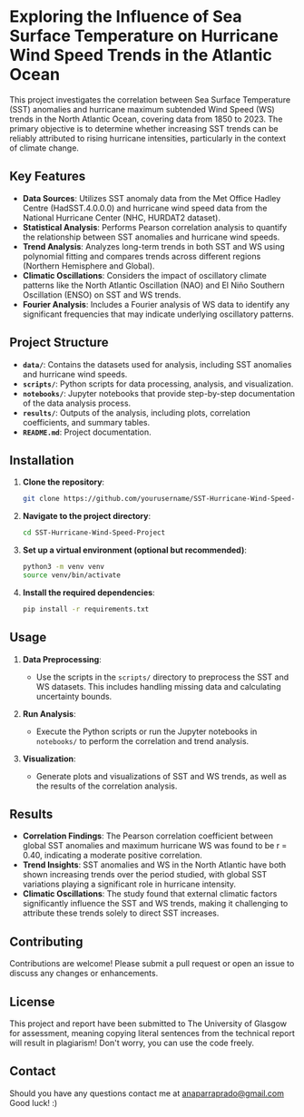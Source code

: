 # Exploring the Influence of Sea Surface Temperature on Hurricane Wind Speed Trends in the Atlantic Ocean
This project investigates the correlation between Sea Surface Temperature (SST) anomalies and hurricane maximum subtended Wind Speed (WS) trends in the North Atlantic Ocean, covering data from 1850 to 2023. The primary objective is to determine whether increasing SST trends can be reliably attributed to rising hurricane intensities, particularly in the context of climate change.

## Key Features

- **Data Sources**: Utilizes SST anomaly data from the Met Office Hadley Centre (HadSST.4.0.0.0) and hurricane wind speed data from the National Hurricane Center (NHC, HURDAT2 dataset).
- **Statistical Analysis**: Performs Pearson correlation analysis to quantify the relationship between SST anomalies and hurricane wind speeds.
- **Trend Analysis**: Analyzes long-term trends in both SST and WS using polynomial fitting and compares trends across different regions (Northern Hemisphere and Global).
- **Climatic Oscillations**: Considers the impact of oscillatory climate patterns like the North Atlantic Oscillation (NAO) and El Niño Southern Oscillation (ENSO) on SST and WS trends.
- **Fourier Analysis**: Includes a Fourier analysis of WS data to identify any significant frequencies that may indicate underlying oscillatory patterns.

## Project Structure

- **`data/`**: Contains the datasets used for analysis, including SST anomalies and hurricane wind speeds.
- **`scripts/`**: Python scripts for data processing, analysis, and visualization.
- **`notebooks/`**: Jupyter notebooks that provide step-by-step documentation of the data analysis process.
- **`results/`**: Outputs of the analysis, including plots, correlation coefficients, and summary tables.
- **`README.md`**: Project documentation.

## Installation

1. **Clone the repository**:
    ```bash
    git clone https://github.com/yourusername/SST-Hurricane-Wind-Speed-Project.git
    ```
2. **Navigate to the project directory**:
    ```bash
    cd SST-Hurricane-Wind-Speed-Project
    ```
3. **Set up a virtual environment (optional but recommended)**:
    ```bash
    python3 -m venv venv
    source venv/bin/activate
    ```
4. **Install the required dependencies**:
    ```bash
    pip install -r requirements.txt
    ```

## Usage

1. **Data Preprocessing**:
   - Use the scripts in the `scripts/` directory to preprocess the SST and WS datasets. This includes handling missing data and calculating uncertainty bounds.

2. **Run Analysis**:
   - Execute the Python scripts or run the Jupyter notebooks in `notebooks/` to perform the correlation and trend analysis.

3. **Visualization**:
   - Generate plots and visualizations of SST and WS trends, as well as the results of the correlation analysis.

## Results

- **Correlation Findings**: The Pearson correlation coefficient between global SST anomalies and maximum hurricane WS was found to be r = 0.40, indicating a moderate positive correlation.
- **Trend Insights**: SST anomalies and WS in the North Atlantic have both shown increasing trends over the period studied, with global SST variations playing a significant role in hurricane intensity.
- **Climatic Oscillations**: The study found that external climatic factors significantly influence the SST and WS trends, making it challenging to attribute these trends solely to direct SST increases.

## Contributing

Contributions are welcome! Please submit a pull request or open an issue to discuss any changes or enhancements.

## License

This project and report have been submitted to The University of Glasgow for assessment, meaning copying literal sentences from the technical report will result in plagiarism! Don't worry, you can use the code freely.

## Contact

Should you have any questions contact me at anaparraprado@gmail.com  Good luck! :)
